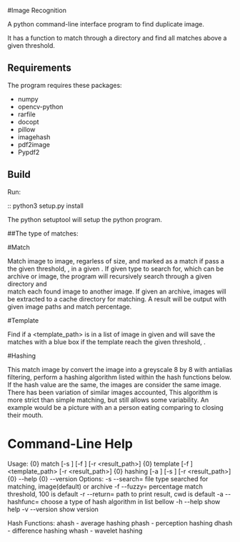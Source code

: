 #Image Recognition

A python command-line interface program to find duplicate image.

It has a function to match through a directory and find all matches above a given 
threshold.

## Requirements

The program requires these packages:
* numpy
* opencv-python
* rarfile
* docopt
* pillow
* imagehash
* pdf2image
* Pypdf2       

## Build

Run:

::
        python3 setup.py install

The python setuptool will setup the python program.

##The type of matches:

#Match		  

Match image to image, regarless of size, and marked as a match if pass a the given 
threshold, <fuzzy>, in a given <PATH>. If given type to search for, which can be  
archive or image, the program will recursively search through a given directory and  
match each found image to another image. If given an archive, images will be extracted to a 
cache directory for matching. A result will be output with given image paths and match percentage.

#Template

Find if a <template_path> is in a list of image in given <path> and will save the 
matches with a blue box if the template reach the given threshold, <fuzzy>.   
 
 #Hashing 
 
 This match image by convert the image into a greyscale 8 by 8 with antialias filtering,  perform a hashing
 algorithm listed within the hash functions below. If the hash value are the same, the images are consider
 the same image. There has been variation of similar images accounted, This algorithm is more strict than
 simple matching, but still allows some variability. An example would be a picture with an a person eating
 comparing to closing their mouth.

# Command-Line Help

Usage:
    {0} match [-s <type>] [-f <fuzzy>] <path> [-r <result_path>]
    {0} template [-f <fuzzy>] <template_path> <path> [-r <result_path>]
    {0} hashing [-a <hashfunc>] [-s <type>] <path> [-r <result_path>]
    {0} --help
    {0} --version
Options:
    -s --search=<type>                file type searched for matching, image(default) or archive
    -f --fuzzy=<fuzzy>                 percentage match threshold, 100 is default
    -r --return=<return>              path to print result, cwd is default
    -a --hashfunc=<hashfunc>    choose a type of hash algorithm in list bellow
    -h --help                                  show help
    -v --version                              show version
    
Hash Functions:
    ahash - average hashing
    phash - perception hashing
    dhash - difference hashing
    whash - wavelet hashing
